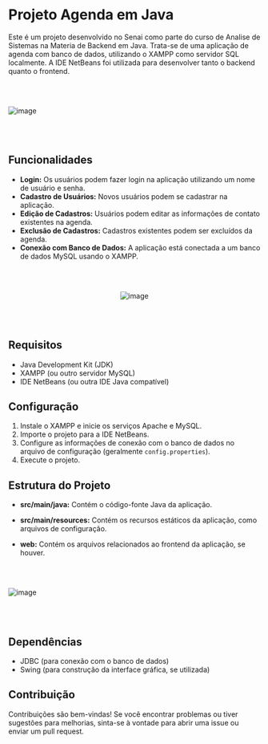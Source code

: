 # Projeto Agenda em Java

Este é um projeto desenvolvido no Senai como parte do curso de Analise de Sistemas na Materia de Backend em Java. Trata-se de uma aplicação de agenda com banco de dados, utilizando o XAMPP como servidor SQL localmente. A IDE NetBeans foi utilizada para desenvolver tanto o backend quanto o frontend.

<br><br>

![image](https://github.com/BrennonMeireles/crud-java/assets/141636246/cb10c7b3-c0eb-42ae-9c54-8b97487e5589)

<br><br>

## Funcionalidades

- **Login:** Os usuários podem fazer login na aplicação utilizando um nome de usuário e senha.
- **Cadastro de Usuários:** Novos usuários podem se cadastrar na aplicação.
- **Edição de Cadastros:** Usuários podem editar as informações de contato existentes na agenda.
- **Exclusão de Cadastros:** Cadastros existentes podem ser excluídos da agenda.
- **Conexão com Banco de Dados:** A aplicação está conectada a um banco de dados MySQL usando o XAMPP.

<br><br>

<div align="center">
  <img src="https://github.com/BrennonMeireles/crud-java/assets/141636246/c7c31434-39bd-4adc-a8b3-764ff0723207" alt="image">
</div>

<br><br>

## Requisitos

- Java Development Kit (JDK)
- XAMPP (ou outro servidor MySQL)
- IDE NetBeans (ou outra IDE Java compatível)

## Configuração

1. Instale o XAMPP e inicie os serviços Apache e MySQL.
2. Importe o projeto para a IDE NetBeans.
3. Configure as informações de conexão com o banco de dados no arquivo de configuração (geralmente `config.properties`).
4. Execute o projeto.

## Estrutura do Projeto

- **src/main/java:** Contém o código-fonte Java da aplicação.
- **src/main/resources:** Contém os recursos estáticos da aplicação, como arquivos de configuração.
- **web:** Contém os arquivos relacionados ao frontend da aplicação, se houver.

  <br><br>

![image](https://github.com/BrennonMeireles/crud-java/assets/141636246/ad1fb4d5-4def-4803-b2af-e569289b4b58)

  <br><br>
  
## Dependências

- JDBC (para conexão com o banco de dados)
- Swing (para construção da interface gráfica, se utilizada)

## Contribuição

Contribuições são bem-vindas! Se você encontrar problemas ou tiver sugestões para melhorias, sinta-se à vontade para abrir uma issue ou enviar um pull request.

